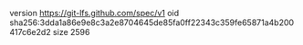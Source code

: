 version https://git-lfs.github.com/spec/v1
oid sha256:3dda1a86e9e8c3a2e8704645de85fa0ff22343c359fe65871a4b200417c6e2d2
size 2596
